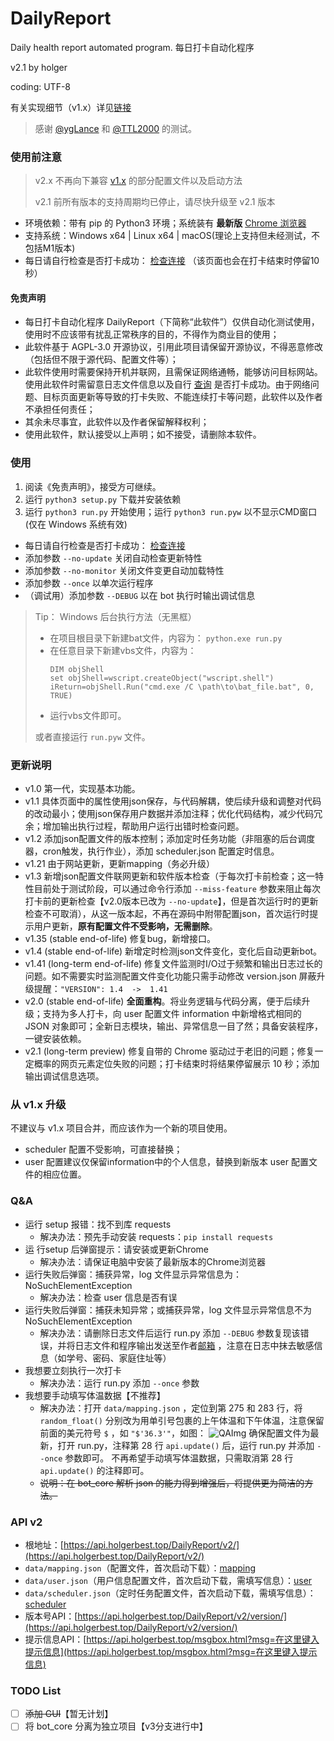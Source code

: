 # DailyReport

Daily health report automated program. 每日打卡自动化程序

v2.1 by holger

coding: UTF-8

有关实现细节（v1.x）详见[链接](https://holgerbest.top/2021/01/19/python-selenium/)

> 感谢 [@ygLance](https://github.com/ygLance) 和 [@TTL2000](https://github.com/TTL2000) 的测试。

### 使用前注意

> v2.x 不再向下兼容 [v1.x](https://github.com/HolgerZhang/DailyReport/tree/main) 的部分配置文件以及启动方法
> 
> v2.1 前所有版本的支持周期均已停止，请尽快升级至 v2.1 版本

- 环境依赖：带有 pip 的 Python3 环境；系统装有 **最新版** [Chrome 浏览器](https://www.google.cn/intl/zh-CN/chrome/)
- 支持系统：Windows x64 | Linux x64 | macOS(理论上支持但未经测试，不包括M1版本)
- 每日请自行检查是否打卡成功： [检查连接](http://dk.suda.edu.cn/default/work/suda/jkxxtb/dkjl.jsp) （该页面也会在打卡结束时停留10秒）

#### 免责声明

- 每日打卡自动化程序 DailyReport（下简称“此软件”）仅供自动化测试使用，使用时不应该带有扰乱正常秩序的目的，不得作为商业目的使用；
- 此软件基于 AGPL-3.0 开源协议，引用此项目请保留开源协议，不得恶意修改（包括但不限于源代码、配置文件等）；
- 此软件使用时需要保持开机并联网，且需保证网络通畅，能够访问目标网站。使用此软件时需留意日志文件信息以及自行 [查询](http://dk.suda.edu.cn/default/work/suda/jkxxtb/dkjl.jsp) 是否打卡成功。由于网络问题、目标页面更新等导致的打卡失败、不能连续打卡等问题，此软件以及作者不承担任何责任；
- 其余未尽事宜，此软件以及作者保留解释权利；
- 使用此软件，默认接受以上声明；如不接受，请删除本软件。

### 使用

1. 阅读《免责声明》，接受方可继续。
1. 运行 `python3 setup.py` 下载并安装依赖
2. 运行 `python3 run.py` 开始使用；运行 `python3 run.pyw` 以不显示CMD窗口 (仅在 Windows 系统有效)

- 每日请自行检查是否打卡成功： [检查连接](http://dk.suda.edu.cn/default/work/suda/jkxxtb/dkjl.jsp)
- 添加参数 `--no-update` 关闭自动检查更新特性
- 添加参数 `--no-monitor` 关闭文件变更自动加载特性
- 添加参数 `--once` 以单次运行程序
- （调试用）添加参数 `--DEBUG` 以在 bot 执行时输出调试信息

> Tip： Windows 后台执行方法（无黑框）
> - 在项目根目录下新建bat文件，内容为： `python.exe run.py`
> - 在任意目录下新建vbs文件，内容为：
>   ~~~vbs
>   DIM objShell
>   set objShell=wscript.createObject("wscript.shell")
>   iReturn=objShell.Run("cmd.exe /C \path\to\bat_file.bat", 0, TRUE)
>   ~~~
> - 运行vbs文件即可。
> 
> 或者直接运行 `run.pyw` 文件。

### 更新说明

- v1.0  第一代，实现基本功能。
- v1.1  具体页面中的属性使用json保存，与代码解耦，使后续升级和调整对代码的改动最小；使用json保存用户数据并添加注释；优化代码结构，减少代码冗余；增加输出执行过程，帮助用户运行出错时检查问题。
- v1.2  添加json配置文件的版本控制；添加定时任务功能（非阻塞的后台调度器，cron触发，执行作业），添加 scheduler.json 配置定时信息。
- v1.21 由于网站更新，更新mapping（务必升级）
- v1.3  新增json配置文件联网更新和软件版本检查（于每次打卡前检查；这一特性目前处于测试阶段，可以通过命令行添加 `--miss-feature` 参数来阻止每次打卡前的更新检查【v2.0版本已改为 `--no-update`】，但是首次运行时的更新检查不可取消），从这一版本起，不再在源码中附带配置json，首次运行时提示用户更新，**原有配置文件不受影响，无需删除**。
- v1.35 (stable end-of-life) 修复bug，新增接口。
- v1.4  (stable end-of-life) 新增定时检测json文件变化，变化后自动更新bot。
- v1.41 (long-term end-of-life) 修复文件监测时I/O过于频繁和输出日志过长的问题。如不需要实时监测配置文件变化功能只需手动修改 version.json 屏蔽升级提醒：`"VERSION": 1.4  ->  1.41`
- v2.0 (stable end-of-life) **全面重构**。将业务逻辑与代码分离，便于后续升级；支持为多人打卡，向 user 配置文件 information 中新增格式相同的 JSON 对象即可；全新日志模块，输出、异常信息一目了然；具备安装程序，一键安装依赖。
- v2.1 (long-term preview) 修复自带的 Chrome 驱动过于老旧的问题；修复一定概率的网页元素定位失败的问题；打卡结束时将结果停留展示 10 秒；添加输出调试信息选项。

### 从 v1.x 升级

不建议与 v1.x 项目合并，而应该作为一个新的项目使用。

- scheduler 配置不受影响，可直接替换；
- user 配置建议仅保留information中的个人信息，替换到新版本 user 配置文件的相应位置。

### Q&A

- 运行 setup 报错：找不到库 requests
  - 解决办法：预先手动安装 requests：`pip install requests`
- 运 行setup 后弹窗提示：请安装或更新Chrome
  - 解决办法：请保证电脑中安装了最新版本的Chrome浏览器
- 运行失败后弹窗：捕获异常，log 文件显示异常信息为：NoSuchElementException
  - 解决办法：检查 user 信息是否有误
- 运行失败后弹窗：捕获未知异常；或捕获异常，log 文件显示异常信息不为 NoSuchElementException
  - 解决办法：请删除日志文件后运行 run.py 添加 `--DEBUG` 参数复现该错误，并将日志文件和程序输出发送至作者[邮箱](mailto:holgerzhang@outlook.com) ，注意在日志中抹去敏感信息（如学号、密码、家庭住址等）
- 我想要立刻执行一次打卡
  - 解决办法：运行 run.py 添加 `--once` 参数
- 我想要手动填写体温数据【不推荐】
  - 解决办法：打开 `data/mapping.json` ，定位到第 275 和 283 行，将 `random_float()` 分别改为用单引号包裹的上午体温和下午体温，注意保留前面的美元符号 `$` ，如 `"$'36.3'"`，如图：
    ![QAImg](https://i.loli.net/2021/02/11/zeBPacFSHqlQTjw.png)
    确保配置文件为最新，打开 run.py，注释第 28 行 `api.update()` 后，运行 run.py 并添加 `--once` 参数即可。
    不再希望手动填写体温数据，只需取消第 28 行 `api.update()` 的注释即可。
  - ~~说明：在 bot_core 解析 json 的能力得到增强后，将提供更为简洁的方法。~~

### API v2

- 根地址：[https://api.holgerbest.top/DailyReport/v2/](https://api.holgerbest.top/DailyReport/v2/)
- `data/mapping.json`（配置文件，首次启动下载）：[mapping](https://api.holgerbest.top/DailyReport/v2/mapping/)
- `data/user.json`（用户信息配置文件，首次启动下载，需填写信息）：[user](https://api.holgerbest.top/DailyReport/v2/user/)
- `data/scheduler.json`（定时任务配置文件，首次启动下载，需填写信息）：[scheduler](https://api.holgerbest.top/DailyReport/v2/scheduler/)
- 版本号API：[https://api.holgerbest.top/DailyReport/v2/version/](https://api.holgerbest.top/DailyReport/v2/version/)
- 提示信息API：[https://api.holgerbest.top/msgbox.html?msg=在这里键入提示信息](https://api.holgerbest.top/msgbox.html?msg=在这里键入提示信息)

### TODO List

- [ ] ~~添加 GUI~~【暂无计划】
- [ ] 将 bot_core 分离为独立项目【v3分支进行中】